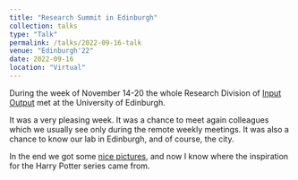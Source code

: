 ```yaml
---
title: "Research Summit in Edinburgh"
collection: talks
type: "Talk"
permalink: /talks/2022-09-16-talk
venue: "Edinburgh'22"
date: 2022-09-16
location: "Virtual"
---
```


During the week of November 14-20 the whole Research Division of [Input Output](https://iohk.io/en/research/) met at the University of Edinburgh.

It was a very pleasing week. It was a chance to meet again colleagues which we usually see only during the remote weekly meetings. It was also a chance to know our lab in Edinburgh, and of course, the city.

In the end we got some [nice pictures](https://twitter.com/mariolarangeira/status/1594249421373722625), and now I know where the inspiration for the Harry Potter series came from.

